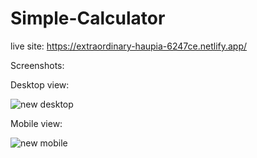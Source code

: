 # Simple-Calculator

live site: https://extraordinary-haupia-6247ce.netlify.app/

Screenshots:

Desktop view:

![new desktop](https://user-images.githubusercontent.com/95960286/189131502-9fb01933-bd94-454d-81e6-0ce5e5313ca1.png)


Mobile view:

![new mobile](https://user-images.githubusercontent.com/95960286/189131721-8a28400c-1422-46e6-b141-05d3324d8156.png)
